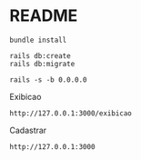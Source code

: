 # README

    bundle install

    rails db:create
    rails db:migrate

    rails -s -b 0.0.0.0


Exibicao


    http://127.0.0.1:3000/exibicao


Cadastrar

    http://127.0.0.1:3000
